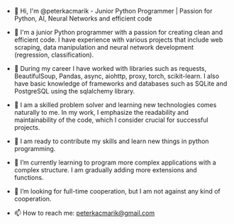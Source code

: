 - 👋 Hi, I'm @peterkacmarik - Junior Python Programmer | Passion for Python, AI, Neural Networks and efficient code

- 👀 I'm a junior Python programmer with a passion for creating clean and efficient code. I have experience with various projects that include web scraping, data manipulation and neural network development (regression, classification).
- 👀 During my career I have worked with libraries such as requests, BeautifulSoup, Pandas, async, aiohttp, proxy, torch, scikit-learn. I also have basic knowledge of frameworks and databases such as SQLite and PostgreSQL using the sqlalchemy library.

- 👀 I am a skilled problem solver and learning new technologies comes naturally to me. In my work, I emphasize the readability and maintainability of the code, which I consider crucial for successful projects.

- 👀 I am ready to contribute my skills and learn new things in python programming.

- 🌱 I’m currently learning to program more complex applications with a complex structure. I am gradually adding more extensions and functions.
- 💞️ I’m looking for full-time cooperation, but I am not against any kind of cooperation.
- 📫 How to reach me: peterkacmarik@gmail.com


<!---
peterkacmarik/peterkacmarik is a ✨ special ✨ repository because its `README.md` (this file) appears on your GitHub profile.
You can click the Preview link to take a look at your changes.
--->
